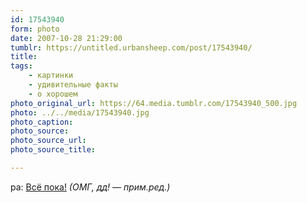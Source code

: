 ```yaml
---
id: 17543940
form: photo
date: 2007-10-28 21:29:00
tumblr: https://untitled.urbansheep.com/post/17543940/
title:
tags:
    - картинки
    - удивительные факты
    - о хорошем
photo_original_url: https://64.media.tumblr.com/17543940_500.jpg
photo: ../../media/17543940.jpg
photo_caption:
photo_source:
photo_source_url:
photo_source_title:

---
```


<p>pa: <a href="http://pa.livejournal.com/377531.html">Всё пока!</a> <em>(ОМГ, дд! — прим.ред.)</em></p>
